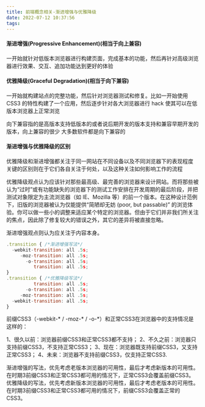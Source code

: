 ```yaml
---
title: 前端概念相关-渐进增强与优雅降级
date: 2022-07-12 10:37:56
tags:
---
```


#### 渐进增强(Progressive Enhancement)(相当于向上兼容)
一开始就针对低版本浏览器进行构建页面，完成基本的功能，然后再针对高级浏览器进行效果、交互、追加功能达到更好的体验

#### 优雅降级(Graceful Degradation)(相当于向下兼容)
一开始就构建站点的完整功能，然后针对浏览器测试和修复。比如一开始使用 CSS3 的特性构建了一个应用，然后逐步针对各大浏览器进行 hack 使其可以在低版本浏览器上正常浏览

向下兼容指的是高版本支持低版本的或者说后期开发的版本支持和兼容早期开发的版本，向上兼容的很少
大多数软件都是向下兼容的

<!-- more -->

#### 渐进增强与优雅降级的区别
优雅降级和渐进增强都关注于同一网站在不同设备以及不同浏览器下的表现程度
关键的区别则在于它们各自关注于何处，以及这种关注如何影响工作的流程

优雅降级观点认为应该针对那些最高级、最完善的浏览器来设计网站。而将那些被认为“过时”或有功能缺失的浏览器下的测试工作安排在开发周期的最后阶段，并把测试对象限定为主流浏览器（如 IE、Mozilla 等）的前一个版本。在这种设计范例下，旧版的浏览器被认为仅能提供“简陋却无妨 (poor, but passable)” 的浏览体验。你可以做一些小的调整来适应某个特定的浏览器。但由于它们并非我们所关注的焦点，因此除了修复较大的错误之外，其它的差异将被直接忽略。

渐进增强观点则认为应关注于内容本身。
```javascript
.transition { /*渐进增强写法*/
  -webkit-transition: all .5s;
     -moz-transition: all .5s;
       -o-transition: all .5s;
          transition: all .5s;
}
.transition { /*优雅降级写法*/
          transition: all .5s;
       -o-transition: all .5s;
     -moz-transition: all .5s;
  -webkit-transition: all .5s;
}
```
前缀CSS3（-webkit-* / -moz-* / -o-*）和正常CSS3在浏览器中的支持情况是这样的：

1、很久以前：浏览器前缀CSS3和正常CSS3都不支持；
2、不久之前：浏览器只支持前缀CSS3，不支持正常CSS3；
3、现在：浏览器既支持前缀CSS3，又支持正常CSS3；
4、未来：浏览器不支持前缀CSS3，仅支持正常CSS3.

渐进增强的写法，优先考虑老版本浏览器的可用性，最后才考虑新版本的可用性。在时期3前缀CSS3和正常CSS3都可用的情况下，正常CSS3会覆盖前缀CSS3。优雅降级的写法，优先考虑新版本浏览器的可用性，最后才考虑老版本的可用性。在时期3前缀CSS3和正常CSS3都可用的情况下，前缀CSS3会覆盖正常的CSS3。
